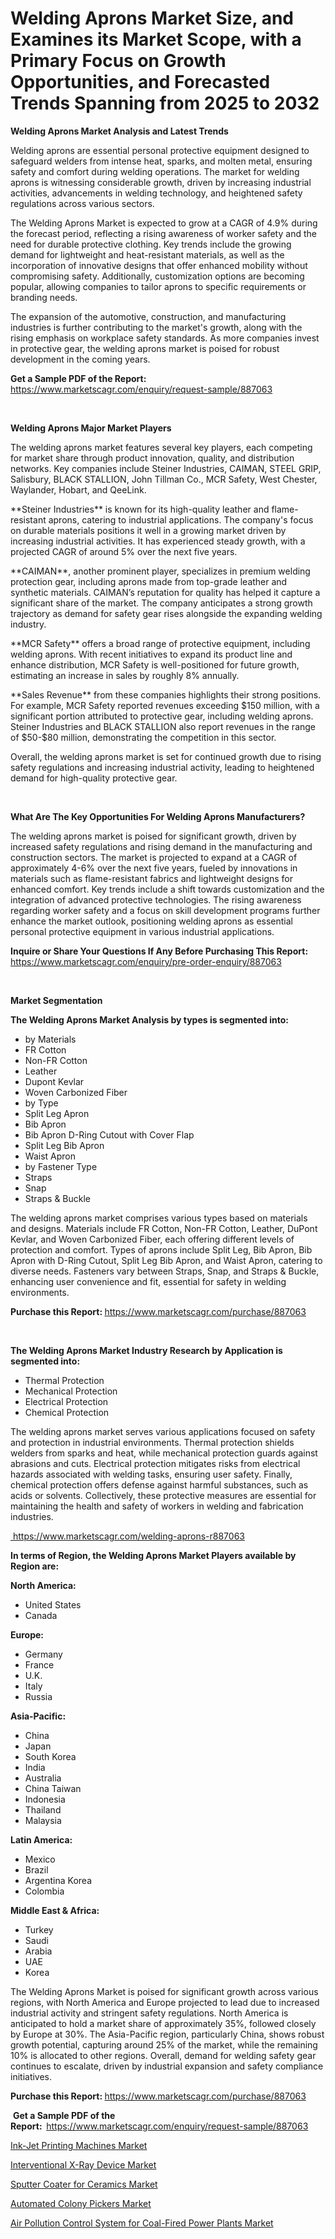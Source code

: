 <p><h1>Welding Aprons Market Size, and Examines its Market Scope, with a Primary Focus on Growth Opportunities, and Forecasted Trends Spanning from 2025 to 2032</h1></p><p><strong>Welding Aprons Market Analysis and Latest Trends</strong></p>
<p><p>Welding aprons are essential personal protective equipment designed to safeguard welders from intense heat, sparks, and molten metal, ensuring safety and comfort during welding operations. The market for welding aprons is witnessing considerable growth, driven by increasing industrial activities, advancements in welding technology, and heightened safety regulations across various sectors. </p><p>The Welding Aprons Market is expected to grow at a CAGR of 4.9% during the forecast period, reflecting a rising awareness of worker safety and the need for durable protective clothing. Key trends include the growing demand for lightweight and heat-resistant materials, as well as the incorporation of innovative designs that offer enhanced mobility without compromising safety. Additionally, customization options are becoming popular, allowing companies to tailor aprons to specific requirements or branding needs. </p><p>The expansion of the automotive, construction, and manufacturing industries is further contributing to the market's growth, along with the rising emphasis on workplace safety standards. As more companies invest in protective gear, the welding aprons market is poised for robust development in the coming years.</p></p>
<p><strong>Get a Sample PDF of the Report:&nbsp;</strong> <a href="https://www.marketscagr.com/enquiry/request-sample/887063?utm_campaign=3163&utm_medium=2&utm_source=Github&utm_content=ia&utm_term=04042025&utm_id=welding-aprons">https://www.marketscagr.com/enquiry/request-sample/887063</a></p>
<p>&nbsp;</p>
<p><strong>Welding Aprons Major Market Players</strong></p>
<p><p>The welding aprons market features several key players, each competing for market share through product innovation, quality, and distribution networks. Key companies include Steiner Industries, CAIMAN, STEEL GRIP, Salisbury, BLACK STALLION, John Tillman Co., MCR Safety, West Chester, Waylander, Hobart, and QeeLink.</p><p>**Steiner Industries** is known for its high-quality leather and flame-resistant aprons, catering to industrial applications. The company's focus on durable materials positions it well in a growing market driven by increasing industrial activities. It has experienced steady growth, with a projected CAGR of around 5% over the next five years.</p><p>**CAIMAN**, another prominent player, specializes in premium welding protection gear, including aprons made from top-grade leather and synthetic materials. CAIMAN’s reputation for quality has helped it capture a significant share of the market. The company anticipates a strong growth trajectory as demand for safety gear rises alongside the expanding welding industry.</p><p>**MCR Safety** offers a broad range of protective equipment, including welding aprons. With recent initiatives to expand its product line and enhance distribution, MCR Safety is well-positioned for future growth, estimating an increase in sales by roughly 8% annually.</p><p>**Sales Revenue** from these companies highlights their strong positions. For example, MCR Safety reported revenues exceeding $150 million, with a significant portion attributed to protective gear, including welding aprons. Steiner Industries and BLACK STALLION also report revenues in the range of $50-$80 million, demonstrating the competition in this sector.</p><p>Overall, the welding aprons market is set for continued growth due to rising safety regulations and increasing industrial activity, leading to heightened demand for high-quality protective gear.</p></p>
<p>&nbsp;</p>
<p><strong>What Are The Key Opportunities For Welding Aprons Manufacturers?</strong></p>
<p><p>The welding aprons market is poised for significant growth, driven by increased safety regulations and rising demand in the manufacturing and construction sectors. The market is projected to expand at a CAGR of approximately 4-6% over the next five years, fueled by innovations in materials such as flame-resistant fabrics and lightweight designs for enhanced comfort. Key trends include a shift towards customization and the integration of advanced protective technologies. The rising awareness regarding worker safety and a focus on skill development programs further enhance the market outlook, positioning welding aprons as essential personal protective equipment in various industrial applications.</p></p>
<p><strong>Inquire or Share Your Questions If Any Before Purchasing This Report:</strong> <a href="https://www.marketscagr.com/enquiry/pre-order-enquiry/887063?utm_campaign=3163&utm_medium=2&utm_source=Github&utm_content=ia&utm_term=04042025&utm_id=welding-aprons">https://www.marketscagr.com/enquiry/pre-order-enquiry/887063</a></p>
<p>&nbsp;</p>
<p><strong>Market Segmentation</strong></p>
<p><strong>The Welding Aprons Market Analysis by types is segmented into:</strong></p>
<p><ul><li>by Materials</li><li>FR Cotton</li><li>Non-FR Cotton</li><li>Leather</li><li>Dupont Kevlar</li><li>Woven Carbonized Fiber</li><li>by Type</li><li>Split Leg Apron</li><li>Bib Apron</li><li>Bib Apron D-Ring Cutout with Cover Flap</li><li>Split Leg Bib Apron</li><li>Waist Apron</li><li>by Fastener Type</li><li>Straps</li><li>Snap</li><li>Straps & Buckle</li></ul></p>
<p><p>The welding aprons market comprises various types based on materials and designs. Materials include FR Cotton, Non-FR Cotton, Leather, DuPont Kevlar, and Woven Carbonized Fiber, each offering different levels of protection and comfort. Types of aprons include Split Leg, Bib Apron, Bib Apron with D-Ring Cutout, Split Leg Bib Apron, and Waist Apron, catering to diverse needs. Fasteners vary between Straps, Snap, and Straps & Buckle, enhancing user convenience and fit, essential for safety in welding environments.</p></p>
<p><strong>Purchase this Report:&nbsp;</strong><a href="https://www.marketscagr.com/purchase/887063?utm_campaign=3163&utm_medium=2&utm_source=Github&utm_content=ia&utm_term=04042025&utm_id=welding-aprons">https://www.marketscagr.com/purchase/887063</a></p>
<p>&nbsp;</p>
<p><strong>The Welding Aprons Market Industry Research by Application is segmented into:</strong></p>
<p><ul><li>Thermal Protection</li><li>Mechanical Protection</li><li>Electrical Protection</li><li>Chemical Protection</li></ul></p>
<p><p>The welding aprons market serves various applications focused on safety and protection in industrial environments. Thermal protection shields welders from sparks and heat, while mechanical protection guards against abrasions and cuts. Electrical protection mitigates risks from electrical hazards associated with welding tasks, ensuring user safety. Finally, chemical protection offers defense against harmful substances, such as acids or solvents. Collectively, these protective measures are essential for maintaining the health and safety of workers in welding and fabrication industries.</p></p>
<p><a href="https://www.marketscagr.com/welding-aprons-r887063?utm_campaign=3163&utm_medium=2&utm_source=Github&utm_content=ia&utm_term=04042025&utm_id=welding-aprons">&nbsp;https://www.marketscagr.com/welding-aprons-r887063</a></p>
<p><strong>In terms of Region, the Welding Aprons Market Players available by Region are:</strong></p>
<p>
    <p> <strong> North America: </strong>
        <ul>
            <li>United States</li>
            <li>Canada</li>
        </ul>
        </p> 
    <p> <strong> Europe: </strong>
        <ul>
            <li>Germany</li>
            <li>France</li>
            <li>U.K.</li>
            <li>Italy</li>
            <li>Russia</li>
        </ul>
        </p> 
    <p> <strong> Asia-Pacific: </strong>
        <ul>
            <li>China</li>
            <li>Japan</li>
            <li>South Korea</li>
            <li>India</li>
            <li>Australia</li>
            <li>China Taiwan</li>
            <li>Indonesia</li>
            <li>Thailand</li>
            <li>Malaysia</li>
        </ul>
        </p> 
    <p> <strong> Latin America: </strong>
        <ul>
            <li>Mexico</li>
            <li>Brazil</li>
            <li>Argentina Korea</li>
            <li>Colombia</li>
        </ul>
        </p> 
    <p> <strong> Middle East & Africa: </strong>
        <ul>
            <li>Turkey</li>
            <li>Saudi</li>
            <li>Arabia</li>
            <li>UAE</li>
            <li>Korea</li>
        </ul>
    </p>
    </p>
<p><p>The Welding Aprons Market is poised for significant growth across various regions, with North America and Europe projected to lead due to increased industrial activity and stringent safety regulations. North America is anticipated to hold a market share of approximately 35%, followed closely by Europe at 30%. The Asia-Pacific region, particularly China, shows robust growth potential, capturing around 25% of the market, while the remaining 10% is allocated to other regions. Overall, demand for welding safety gear continues to escalate, driven by industrial expansion and safety compliance initiatives.</p></p>
<p><strong>Purchase this Report: </strong><a href="https://www.marketscagr.com/purchase/887063?utm_campaign=3163&utm_medium=2&utm_source=Github&utm_content=ia&utm_term=04042025&utm_id=welding-aprons">https://www.marketscagr.com/purchase/887063</a></p>
<p>&nbsp;<strong>Get a Sample PDF of the Report:&nbsp;&nbsp;</strong><a href="https://www.marketscagr.com/enquiry/request-sample/887063?utm_campaign=3163&utm_medium=2&utm_source=Github&utm_content=ia&utm_term=04042025&utm_id=welding-aprons">https://www.marketscagr.com/enquiry/request-sample/887063</a></p>
<p><strong></strong></p>
<p><p><a href="https://www.linkedin.com/pulse/ink-jet-printing-machines-market-revenue-forecast-based-industry-lq1xe?utm_campaign=3163&utm_medium=2&utm_source=Github&utm_content=ia&utm_term=04042025&utm_id=welding-aprons">Ink-Jet Printing Machines Market</a></p><p><a href="https://www.linkedin.com/pulse/detailed-market-study-global-interventional-x-ray-device-xunde?utm_campaign=3163&utm_medium=2&utm_source=Github&utm_content=ia&utm_term=04042025&utm_id=welding-aprons">Interventional X-Ray Device Market</a></p><p><a href="https://www.linkedin.com/pulse/recent-analysis-sputter-coater-ceramics-market-trends-share-bfnuf?utm_campaign=3163&utm_medium=2&utm_source=Github&utm_content=ia&utm_term=04042025&utm_id=welding-aprons">Sputter Coater for Ceramics Market</a></p><p><a href="https://www.linkedin.com/pulse/whats-powering-automated-colony-pickers-market-key-growth-wnwoe?utm_campaign=3163&utm_medium=2&utm_source=Github&utm_content=ia&utm_term=04042025&utm_id=welding-aprons">Automated Colony Pickers Market</a></p><p><a href="https://www.linkedin.com/pulse/detailed-air-pollution-control-system-coal-fired-power-plants-yydie?utm_campaign=3163&utm_medium=2&utm_source=Github&utm_content=ia&utm_term=04042025&utm_id=welding-aprons">Air Pollution Control System for Coal-Fired Power Plants Market</a></p></p>